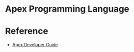 # Apex Programming Language









# Reference

- [Apex Developer Guide](https://developer.salesforce.com/docs/atlas.en-us.234.0.apexcode.meta/apexcode)
